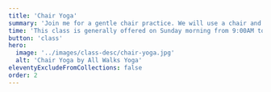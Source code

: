 ```yaml
---
title: 'Chair Yoga'
summary: 'Join me for a gentle chair practice. We will use a chair and flow through a 60 minute practice without ever getting down on the ground. All moves will be done from the chair or standing if it is comfortable. '
time: 'This class is generally offered on Sunday morning from 9:00AM to 10:00AM.'
button: 'class'
hero:
  image: '../images/class-desc/chair-yoga.jpg'
  alt: 'Chair Yoga by All Walks Yoga'
eleventyExcludeFromCollections: false
order: 2
---
```

